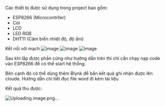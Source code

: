 Các thiết bị được sử dụng trong project bao gồm: 
- ESP8266 (Microcontrller)
- Còi
- LCD 
- LED RGB
- DHT11 (Cảm biến nhiệt độ, độ ẩm)

Kết nối với mạch 
![image](https://github.com/Rabbitdang/ioTProject01/assets/86316571/1f2638c8-0554-449a-99f0-c8d8aadd1408)
![image](https://github.com/Rabbitdang/ioTProject01/assets/86316571/e814d84e-7784-4598-9ac4-a610a14823d0)
![image](https://github.com/Rabbitdang/ioTProject01/assets/86316571/981ceb91-dbce-474a-a529-b6b773eab280)

Sau khi lắp được phần cứng như hướng dẫn trên thì chỉ cần chạy nạp code vào ESP8266 để có thể start hệ thống. 

Bên cạnh đó có thể dùng thêm Blynk để bắn kết quả ghi nhận được lên cloude. Hướng dẫn chi tiết đọc file word đi kèm tài liệu 

Kết quả thu được: 

![Uploading image.png…]()
